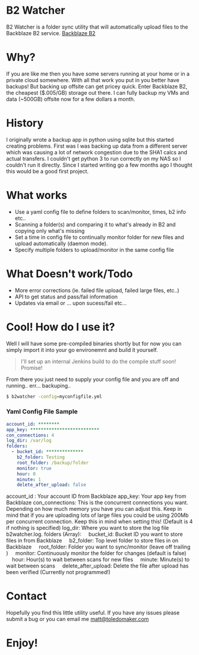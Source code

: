 # B2 Watcher

B2 Watcher is a folder sync utility that will automatically upload files to the Backblaze B2 service. [Backblaze B2]

# Why?
If you are like me then you have some servers running at your home or in a private cloud somewhere. With all that work you put in you better have backups! But backing up offsite can get pricey quick. Enter Backblaze B2, the cheapest ($.005/GB) storage out there. I can fully backup my VMs and data (~500GB) offsite now for a few dollars a month. 

# History
I originally wrote a backup app in python using sqlite but this started creating problems. First was I was backing up data from a different server which was causing a lot of network congestion due to the SHA1 calcs and actual transfers. I couldn't get python 3 to run correctly on my NAS so I couldn't run it directly. Since I started writing go a few months ago I thought this would be a good first project.

# What works

  - Use a yaml config file to define folders to scan/monitor, times, b2 info etc..
  - Scanning a folder(s) and comparing it to what's already in B2 and copying only what's missing
  - Set a time in config file to continually monitor folder for new files and upload automatically (daemon mode).
  - Specify multiple folders to upload/monitor in the same config file

# What Doesn't work/Todo
  - More error corrections (ie. failed file upload, failed large files, etc..)
  - API to get status and pass/fail information
  - Updates via email or ... upon sucess/fail etc...

# Cool! How do I use it?
Well I will have some pre-compiled binaries shortly but for now you can simply import it into your go environemnt and build it yourself. 
 > I'll set up an internal Jenkins build to do the compile stuff soon! Promise!

From there you just need to supply your config file and you are off and running.. err... backuping..

```sh
$ b2watcher -config=myconfigfile.yml
```
### Yaml Config File Sample

```yaml
account_id: ********
app_key: **************************
con_connections: 4
log_dir: /var/log
folders:
  - bucket_id: **************
    b2_folder: Testing
    root_folder: /backup/folder
    monitor: true
    hour: 0
    minute: 1
    delete_after_upload: false
```

account_id : Your account ID from Backblaze
app_key: Your app key from Backblaze
con_connections: This is the concurrent connections you want. Depending on how much memory you have you can adjust this. Keep in mind that if you are uploading lots of large files you could be using 200Mb per concurrent connection. Keep this in mind when setting this! (Default is 4 if nothing is specified)
log_dir: Where you want to store the log file b2watcher.log.
folders (Array):
&nbsp;&nbsp;&nbsp;&nbsp;bucket_id: Bucket ID you want to store files in from Backblaze
&nbsp;&nbsp;&nbsp;&nbsp;b2_folder: Top level folder to store files in on Backblaze
&nbsp;&nbsp;&nbsp;&nbsp;root_folder: Folder you want to sync/monitor (leave off trailing \)
&nbsp;&nbsp;&nbsp;&nbsp;monitor: Continuously monitor the folder for changes (default is false)
&nbsp;&nbsp;&nbsp;&nbsp;hour: Hour(s) to wait between scans for new files
&nbsp;&nbsp;&nbsp;&nbsp;minute: Minute(s) to wait between scans
&nbsp;&nbsp;&nbsp;&nbsp;delete_after_upload: Delete the file after upload has been verified (Currently not programmed!)

# Contact

Hopefully you find this little utility useful. If you have any issues please submit a bug or you can email me [matt@toledomaker.com][email]

# Enjoy!
 
[//]: # (These are reference links used in the body of this note and get stripped out when the markdown processor does its job. There is no need to format nicely because it shouldn't be seen. Thanks SO - http://stackoverflow.com/questions/4823468/store-comments-in-markdown-syntax)


   [Backblaze B2]: <https://www.backblaze.com/b2/cloud-storage.html>
   [email]: <matt@toledomaker.com>

   [PlDb]: <https://github.com/joemccann/dillinger/tree/master/plugins/dropbox/README.md>
   [PlGh]: <https://github.com/joemccann/dillinger/tree/master/plugins/github/README.md>
   [PlGd]: <https://github.com/joemccann/dillinger/tree/master/plugins/googledrive/README.md>
   [PlOd]: <https://github.com/joemccann/dillinger/tree/master/plugins/onedrive/README.md>
   [PlMe]: <https://github.com/joemccann/dillinger/tree/master/plugins/medium/README.md>
   [PlGa]: <https://github.com/RahulHP/dillinger/blob/master/plugins/googleanalytics/README.md>
